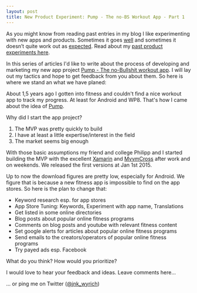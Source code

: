```yaml
---
layout: post
title: New Product Experiment: Pump - The no-BS Workout App - Part 1
---
```


As you might know from reading past entries in my blog I like experimenting with new apps and products. Sometimes it goes [well](http://play.google.com/store/apps/details?id=eu.greenrobot.kennzeichen) and sometimes it doesn’t quite work out as [expected](http://memorioapp.de/). Read about my [past product experiments here](LINK).

In this series of articles I'd like to write about the process of developing and marketing my new app project [Pump - The no-Bullshit workout app](http://pump-app.com/). I will lay out my tactics and hope to get feedback from you about them. So here is where we stand an what we have planed:

About 1,5 years ago I gotten into fitness and couldn't find a nice workout app to track my progress. At least for Android and WP8. That's how I came about the idea of [Pump](http://pump-app.com/). 

Why did I start the app project?  

1. The MVP was pretty quickly to build
2. I have at least a little expertise/interest in the field
3. The market seems big enough 

With those basic assumptions my friend and college Philipp and I started building the MVP with the excellent [Xamarin](http://xamarin.com) and [MvvmCross](http://github.com/MvvmCross/MvvmCross) after work and on weekends. We released the first versions at Jan 1st 2015.

Up to now the download figures are pretty low, especially for Android. We figure that is because a new fitness app is impossible to find on the app stores. So here is the plan to change that:

* Keyword research esp. for app stores
* App Store Tuning: Keywords, Experiment with app name, Translations
* Get listed in some online directories
* Blog posts about popular online fitness programs
* Comments on blog posts and youtube with relevant fitness content
* Set google alerts for articles about popular online fitness programs
* Send emails to the creators/operators of popular online fitness programs
* Try payed ads esp. Facebook

What do you think? How would you prioritize?

I would love to hear your feedback and ideas. Leave comments here... 
<!--
... or discuss [Hacker News](https://news.ycombinator.com/item?id=6768241) or [Reddit](http://www.reddit.com/r/django/comments/1r26t0/host_your_django_app_for_1month/).
-->
... or ping me on Twitter ([@jnk_wyrich](http://twitter.com/jnk_wyrch))
